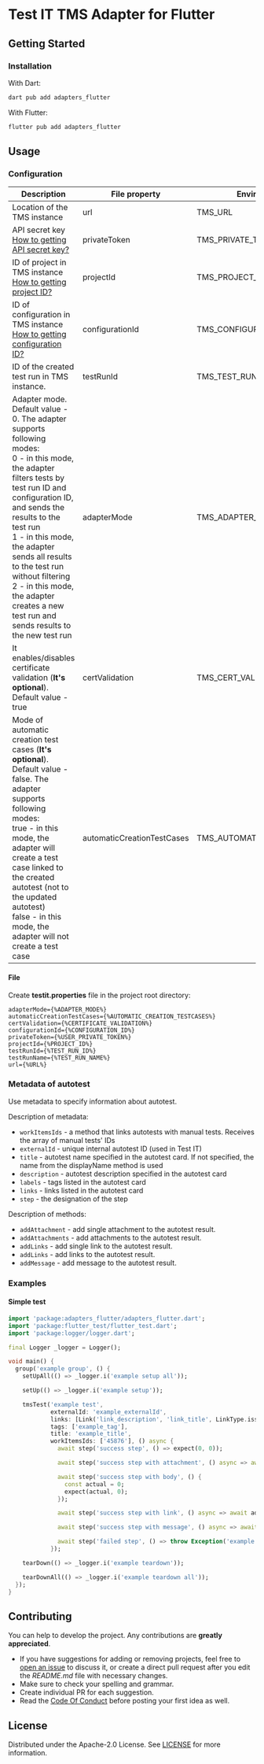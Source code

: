 # Test IT TMS Adapter for Flutter

## Getting Started

### Installation

With Dart:

```bash
dart pub add adapters_flutter
```

With Flutter:

```bash
flutter pub add adapters_flutter
```

## Usage

### Configuration

| Description                                                                                                                                                                                                                                                                                                                                                                            | File property              | Environment variable              |
|----------------------------------------------------------------------------------------------------------------------------------------------------------------------------------------------------------------------------------------------------------------------------------------------------------------------------------------------------------------------------------------|----------------------------|-----------------------------------|
| Location of the TMS instance                                                                                                                                                                                                                                                                                                                                                           | url                        | TMS_URL                           |
| API secret key [How to getting API secret key?](https://github.com/testit-tms/.github/tree/main/configuration#privatetoken)                                                                                                                                                                                                                                                            | privateToken               | TMS_PRIVATE_TOKEN                 |
| ID of project in TMS instance [How to getting project ID?](https://github.com/testit-tms/.github/tree/main/configuration#projectid)                                                                                                                                                                                                                                                    | projectId                  | TMS_PROJECT_ID                    |
| ID of configuration in TMS instance [How to getting configuration ID?](https://github.com/testit-tms/.github/tree/main/configuration#configurationid)                                                                                                                                                                                                                                  | configurationId            | TMS_CONFIGURATION_ID              |
| ID of the created test run in TMS instance.                                                                                                                                                                                                                                                                                                                                            | testRunId                  | TMS_TEST_RUN_ID                   |
| Adapter mode. Default value - 0. The adapter supports following modes:<br/>0 - in this mode, the adapter filters tests by test run ID and configuration ID, and sends the results to the test run<br/>1 - in this mode, the adapter sends all results to the test run without filtering<br/>2 - in this mode, the adapter creates a new test run and sends results to the new test run | adapterMode                | TMS_ADAPTER_MODE                  |
| It enables/disables certificate validation (**It's optional**). Default value - true                                                                                                                                                                                                                                                                                                   | certValidation             | TMS_CERT_VALIDATION               |
| Mode of automatic creation test cases (**It's optional**). Default value - false. The adapter supports following modes:<br/>true - in this mode, the adapter will create a test case linked to the created autotest (not to the updated autotest)<br/>false - in this mode, the adapter will not create a test case                                                                    | automaticCreationTestCases | TMS_AUTOMATIC_CREATION_TEST_CASES |

#### File

Create **testit.properties** file in the project root directory:

```properties
adapterMode={%ADAPTER_MODE%}
automaticCreationTestCases={%AUTOMATIC_CREATION_TESTCASES%}
certValidation={%CERTIFICATE_VALIDATION%}
configurationId={%CONFIGURATION_ID%}
privateToken={%USER_PRIVATE_TOKEN%}
projectId={%PROJECT_ID%}
testRunId={%TEST_RUN_ID%}
testRunName={%TEST_RUN_NAME%}
url={%URL%}
```

### Metadata of autotest

Use metadata to specify information about autotest.

Description of metadata:

* `workItemsIds` - a method that links autotests with manual tests. Receives the array of manual
  tests' IDs
* `externalId` - unique internal autotest ID (used in Test IT)
* `title` - autotest name specified in the autotest card. If not specified, the name from the
  displayName method is used
* `description` - autotest description specified in the autotest card
* `labels` - tags listed in the autotest card
* `links` - links listed in the autotest card
* `step` - the designation of the step

Description of methods:

* `addAttachment` - add single attachment to the autotest result.
* `addAttachments` - add attachments to the autotest result.
* `addLinks` - add single link to the autotest result.
* `addLinks` - add links to the autotest result.
* `addMessage` - add message to the autotest result.

### Examples

#### Simple test

```dart
import 'package:adapters_flutter/adapters_flutter.dart';
import 'package:flutter_test/flutter_test.dart';
import 'package:logger/logger.dart';

final Logger _logger = Logger();

void main() {
  group('example group', () {
    setUpAll(() => _logger.i('example setup all'));

    setUp(() => _logger.i('example setup'));

    tmsTest('example test',
            externalId: 'example_externalId',
            links: [Link('link_description', 'link_title', LinkType.issue, 'https://www.example.org/')],
            tags: ['example_tag'],
            title: 'example_title',
            workItemsIds: ['45876'], () async {
              await step('success step', () => expect(0, 0));

              await step('success step with attachment', () async => await addAttachment('avatar.png'));

              await step('success step with body', () {
                const actual = 0;
                expect(actual, 0);
              });

              await step('success step with link', () async => await addLink('https://www.example.org/'));

              await step('success step with message', () async => await addMessage('example message'));

              await step('failed step', () => throw Exception('example exception'));
            });

    tearDown(() => _logger.i('example teardown'));

    tearDownAll(() => _logger.i('example teardown all'));
  });
}
```

## Contributing

You can help to develop the project. Any contributions are **greatly appreciated**.

* If you have suggestions for adding or removing projects, feel free
  to [open an issue](https://github.com/testit-tms/adapters-go/issues/new) to discuss it, or create
  a direct pull
  request after you edit the *README.md* file with necessary changes.
* Make sure to check your spelling and grammar.
* Create individual PR for each suggestion.
* Read the [Code Of Conduct](https://github.com/testit-tms/adapters-go/blob/main/CODE_OF_CONDUCT.md)
  before posting
  your first idea as well.

## License

Distributed under the Apache-2.0 License.
See [LICENSE](https://github.com/testit-tms/adapters-go/blob/main/LICENSE.md) for more information.

